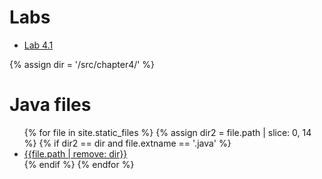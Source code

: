 # Labs
* [Lab 4.1](lab4-1.md)

{% assign dir = '/src/chapter4/' %}
# Java files
<ul>
    {% for file in site.static_files %}
    {% assign dir2 = file.path | slice: 0, 14 %}
    {% if dir2 == dir and file.extname == '.java' %}
    <li>
        <div><a href="{{file.path}}">{{file.path | remove: dir}}</a></div>
    </li>
    {% endif %}
    {% endfor %}
</ul>